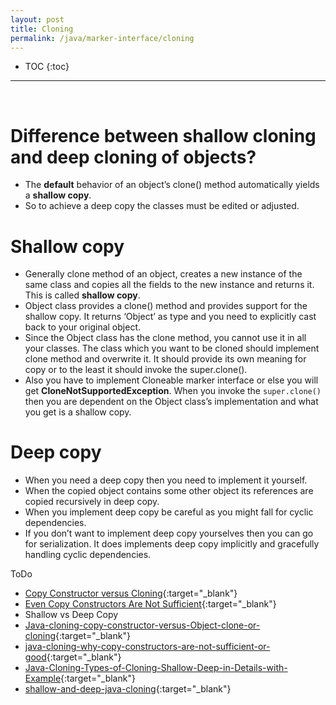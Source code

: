 ```yaml
---
layout: post
title: Cloning
permalink: /java/marker-interface/cloning
---
```


- TOC
{:toc}

<hr><br>

# Difference between shallow cloning and deep cloning of objects?
- The **default** behavior of an object’s clone() method automatically yields a **shallow copy**.
- So to achieve a deep copy the classes must be edited or adjusted.

# Shallow copy
- Generally clone method of an object, creates a new instance of the same class and copies all the fields to the new instance and returns it. This is called **shallow copy**.
- Object class provides a clone() method and provides support for the shallow copy. It returns ‘Object’ as type and you need to explicitly cast back to your original object.
- Since the Object class has the clone method, you cannot use it in all your classes. The class which you want to be cloned should implement clone method and overwrite it. It should provide its own meaning for copy or to the least it should invoke the super.clone(). 
- Also you have to implement Cloneable marker interface or else you will get **CloneNotSupportedException**. When you invoke the `super.clone()` then you are dependent on the Object class’s implementation and what you get is a shallow copy.

# Deep copy
- When you need a deep copy then you need to implement it yourself.
- When the copied object contains some other object its references are copied recursively in deep copy.
- When you implement deep copy be careful as you might fall for cyclic dependencies.
- If you don’t want to implement deep copy yourselves then you can go for serialization. It does implements deep copy implicitly and gracefully handling cyclic dependencies.

ToDo
* [Copy Constructor versus Cloning](https://programmingmitra.blogspot.in/2016/05/java-cloning-copy-constructor-versus-Object-clone-or-cloning){:target="_blank"}
* [Even Copy Constructors Are Not Sufficient](https://www.programmingmitra.com/2017/01/java-cloning-why-copy-constructors-are-not-sufficient-or-good.html){:target="_blank"}
* Shallow vs Deep Copy
* [Java-cloning-copy-constructor-versus-Object-clone-or-cloning](https://programmingmitra.blogspot.in/2017/01/Java-cloning-copy-constructor-versus-Object-clone-or-cloning.html){:target="_blank"}
* [java-cloning-why-copy-constructors-are-not-sufficient-or-good](https://programmingmitra.blogspot.in/2017/01/java-cloning-why-copy-constructors-are-not-sufficient-or-good.html){:target="_blank"}
* [Java-Cloning-Types-of-Cloning-Shallow-Deep-in-Details-with-Example](https://programmingmitra.blogspot.in/2016/11/Java-Cloning-Types-of-Cloning-Shallow-Deep-in-Details-with-Example.html){:target="_blank"}
* [shallow-and-deep-java-cloning](https://dzone.com/articles/shallow-and-deep-java-cloning){:target="_blank"}
